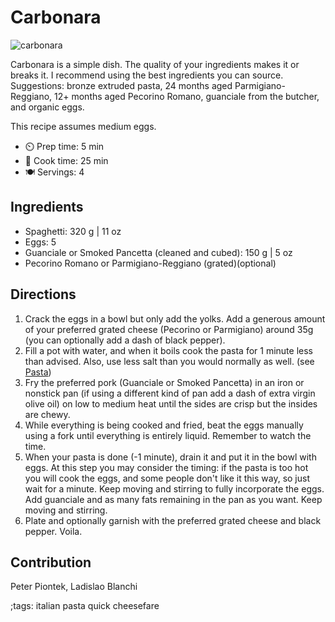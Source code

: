 # Carbonara

![carbonara](pix/carbonara.webp)

Carbonara is a simple dish. The quality of your ingredients makes it or breaks it.
I recommend using the best ingredients you can source.
Suggestions: bronze extruded pasta, 24 months aged Parmigiano-Reggiano, 12+ months aged Pecorino Romano, guanciale from the butcher, and organic eggs.

This recipe assumes medium eggs.

- ⏲️ Prep time: 5 min
- 🍳 Cook time: 25 min
- 🍽️ Servings: 4

## Ingredients

- Spaghetti: 320 g | 11 oz
- Eggs: 5
- Guanciale or Smoked Pancetta (cleaned and cubed): 150 g | 5 oz
- Pecorino Romano or Parmigiano-Reggiano (grated)(optional)

## Directions

1. Crack the eggs in a bowl but only add the yolks. Add a generous amount of your preferred grated cheese (Pecorino or Parmigiano) around 35g (you can optionally add a dash of black pepper).
2. Fill a pot with water, and when it boils cook the pasta for 1 minute less than advised. Also, use less salt than you would normally as well. (see [Pasta](pasta.html))
3. Fry the preferred pork (Guanciale or Smoked Pancetta) in an iron or nonstick pan (if using a different kind of pan add a dash of extra virgin olive oil) on low to medium heat until the sides are crisp but the insides are chewy.
4. While everything is being cooked and fried, beat the eggs manually using a fork until everything is entirely liquid. Remember to watch the time.
5. When your pasta is done (-1 minute), drain it and put it in the bowl with eggs. At this step you may consider the timing: if the pasta is too hot you will cook the eggs, and some people don't like it this way, so just wait for a minute. Keep moving and stirring to fully incorporate the eggs. Add guanciale and as many fats remaining in the pan as you want. Keep moving and stirring.
6. Plate and optionally garnish with the preferred grated cheese and black pepper. Voila.

## Contribution

Peter Piontek, Ladislao Blanchi

;tags: italian pasta quick cheesefare

